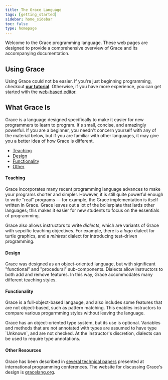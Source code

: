 ```yaml
---
title: The Grace Language 
tags: [getting_started]
sidebar: home_sidebar
toc: false 
type: homepage
---
```


Welcome to the Grace programming language. These web pages are designed to provide a comprehensive overview of 
Grace and its accompanying documentation. 

## Using Grace 

Using Grace could not be easier. If you're just beginning programming, checkout [**our tutorial**]({{site.baseurl}}/introduction/grace/).
Otherwise, if you have more experience, you can get started with the [web-based editor](http://web.cecs.pdx.edu/~grace/ide/). 

## What Grace Is 

Grace is a language designed specifically to make it easier for new programmers to learn to program.  It's small,
concise, and amazingly powerful. If you are a beginner, you needn't concern yourself with any of the material below, 
but if you are familiar with other languages, it may give you a better idea of how Grace is different.

<html>
 <div class="row">
        <div class="col-lg-12">
              <ul id="myTab" class="nav nav-tabs nav-justified">
                <li class="active"><a href="#service-one" data-toggle="tab"> Teaching</a>
                </li>
                <li class=""><a href="#service-two" data-toggle="tab"> Design</a>
                </li>
                <li class=""><a href="#service-three" data-toggle="tab"> Functionality</a>
                </li>
                <li class=""><a href="#service-four" data-toggle="tab"> Other</a>
                </li>
            </ul>
            <div id="myTabContent" class="tab-content">
                <div class="tab-pane fade active in" id="service-one">
                    <h4>Teaching</h4>
                    <p> Grace incorporates many recent programming language advances to make your programs shorter and simpler.  However, it is still
                    quite powerful enough to write "real" programs — for example, the Grace implementation is itself written in Grace.  Grace leaves out a lot of the boilerplate that lards other languages; this  makes it easier for new students to focus on the essentials of programming.</p>
                    <p>Grace also allows instructors to write <i>dialects</i>, which are variants of Grace with sepcific teaching objectives.                      For example, there is a <i>logo</i> dialect for turtle graphics, and a <i>minitest</i> dialect for introducing test-driven programming.</p>
                </div>
                <div class="tab-pane fade" id="service-two">
                     <h4>Design</h4>
                     <p>Grace was designed as an object-oriented language, but with significant "functional" and "procedural" sub-components.                     Dialects allow instructors to both add and remove features. In this way, Grace accommodates many different teaching styles. </p>
                </div>
                <div class="tab-pane fade" id="service-three">
                     <h4>Functionality</h4>
                     <p> Grace is a full-object-based langauge, and also includes some features that are not object-based, such as pattern matching.
                     This enables instructors to compare various progarmming styles without leaving the language.</p>
                     <p> Grace has an object-oriented type system, but its use is optional.  Variables and methods that are not annotated with types are
                     assumed to have type `Unknown`, and are not checked.  At the instructor's discretion, dialects can be used to require type annotations.</p>
                </div>
                <div class="tab-pane fade" id="service-four">
                     <h4>Other Resources</h4>
                     <p>Grace has been described in <a href="http://gracelang.org/applications/articles-projects/publications-about-grace/">several technical papers</a> presented at international programming conferences.  The website for discussing Grace's design is <a href="http://gracelang.org">gracelang.org</a>.</p>
                </div>
            </div>
        </div>
 </div>
</html>
